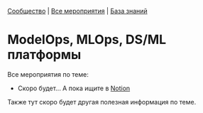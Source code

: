 [Сообщество](/README.RU.md) | [Все мероприятия](/Events.RU.md) | [База знаний](/KB/README.RU.md)

# ModelOps, MLOps, DS/ML платформы

Все мероприятия по теме:

* Скоро будет... А пока ищите в [Notion](https://generated-dawn-b51.notion.site/a1608688cec94cc68dfa9fb082b09d18)

Также тут скоро будет другая полезная информация по теме.